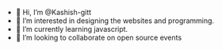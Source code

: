 - 👋 Hi, I’m @Kashish-gitt
- 👀 I’m interested in designing the websites and programming.
- 🌱 I’m currently learning javascript.
- 💞️ I’m looking to collaborate on open source events

<!---
Kashish-gitt/Kashish-gitt is a ✨ special ✨ repository because its `README.md` (this file) appears on your GitHub profile.
You can click the Preview link to take a look at your changes.
--->
